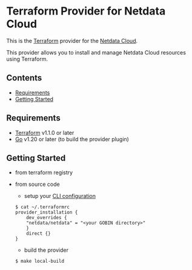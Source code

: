 # Terraform Provider for Netdata Cloud

This is the [Terraform](https://www.terraform.io/) provider for the [Netdata Cloud](https://www.netdata.cloud/).

This provider allows you to install and manage Netdata Cloud resources using Terraform.

## Contents

* [Requirements](#requirements)
* [Getting Started](#getting-started)

## Requirements

* [Terraform](https://www.terraform.io/downloads.html) v1.1.0 or later
* [Go](https://golang.org/doc/install) v1.20 or later (to build the provider plugin)

## Getting Started

* from terraform registry

* from source code

    * setup your [CLI configuration](https://developer.hashicorp.com/terraform/cli/config/config-file#development-overrides-for-provider-developers)

    ```console
    $ cat ~/.terraformrc
    provider_installation {
        dev_overrides {
        "netdata/netdata" = "<your GOBIN directory>"
        }
        direct {}
    }
    ```

    * build the provider

    ```console
    $ make local-build
    ```
